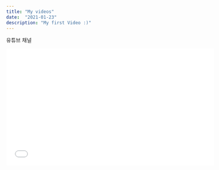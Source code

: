 ```yaml
---
title: "My videos"
date:  "2021-01-23"
description: "My first Video :)"
---
```


유튜브 채널
<iframe width="560" height="315" src="https널://www.youtube.com/embed/-1mJGh627R4" frameborder="0" allow="accelerometer; autoplay; clipboard-write; encrypted-media; gyroscope; picture-in-picture" allowfullscreen></iframe>